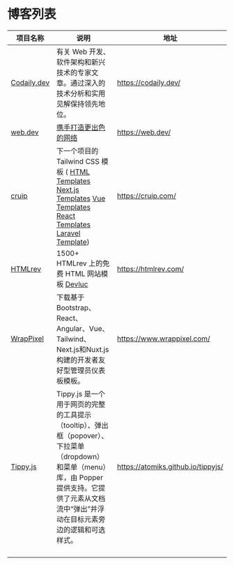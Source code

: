 

# 博客列表
| 项目名称                                             | 说明                                                         | 地址                               |
| ---------------------------------------------------- | ------------------------------------------------------------ | ---------------------------------- |
| [Codaily.dev](https://codaily.dev/)                  | 有关 Web 开发、软件架构和新兴技术的专家文章。通过深入的技术分析和实用见解保持领先地位。 | https://codaily.dev/               |
| [web.dev](https://api.daily.dev/r/nZIKT5rQY)         | [携手打造更出色的网络](https://web.dev/about?hl=zh-cn)       | https://web.dev/                   |
| [cruip](https://cruip.com/)                          | 下一个项目的 Tailwind CSS 模板 (   [HTML Templates](https://cruip.com/docs/html-templates-tailwind-css/)  [Next.js Templates](https://cruip.com/docs/next-js-templates-tailwind-css/)  [Vue Templates](https://cruip.com/docs/vue-templates-tailwind-css/)  [React Templates](https://cruip.com/docs/react-templates-tailwind-css/)  [Laravel Template](https://cruip.com/docs/laravel-templates/)) | https://cruip.com/                 |
| [HTMLrev](https://htmlrev.com/)                      | 1500+ HTMLrev 上的免费 HTML 网站模板  [Devluc](https://devluc.com/) | https://htmlrev.com/               |
| [WrapPixel](https://www.wrappixel.com/?ref=dailydev) | 下载基于Bootstrap、React、Angular、Vue、Tailwind、Next.js和Nuxt.js构建的开发者友好型管理员仪表板模板。 | https://www.wrappixel.com/         |
| [Tippy.js](https://atomiks.github.io/tippyjs/)       | Tippy.js 是一个用于网页的完整的工具提示（tooltip）、弹出框（popover）、下拉菜单（dropdown）和菜单（menu）库，由 Popper 提供支持。它提供了元素从文档流中“弹出”并浮动在目标元素旁边的逻辑和可选样式。 | https://atomiks.github.io/tippyjs/ |
|                                                      |                                                              |                                    |
|                                                      |                                                              |                                    |
|                                                      |                                                              |                                    |
|                                                      |                                                              |                                    |
